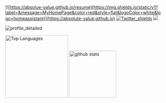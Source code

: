 <!-- badges -->
[![https://absolue-value.github.io/resume](https://img.shields.io/static/v1?label=&message=MyHomePage&color=red&style=flat&logoColor=white&logo=homeassistant)](https://absolute-value.github.io)
[![Twitter_shields](https://img.shields.io/twitter/follow/jky_kei?style=social)](https://twitter.com/jky_kei)
![](https://komarev.com/ghpvc/?username=Absolute-Value) 
<!-- profile counter -->

<!-- activity graphs -->
![profile_detailed](http://github-profile-summary-cards.vercel.app/api/cards/profile-details?username=Absolute-Value&theme=tokyonight&count_private=true)

<p align="left"> 
  <img alt="Top Languages" height="200px" src="https://github-readme-stats.vercel.app/api/top-langs/?username=Absolute-Value&layout=compact&count_private=true&show_icons=true&theme=tokyonight" />
  <img alt="github stats" height="150px" src="https://github-readme-stats.vercel.app/api?username=Absolute-Value&count_private=true&show_icons=true&theme=tokyonight" />
</p>
